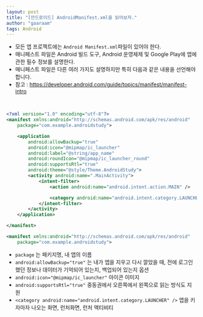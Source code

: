 ```yaml
---
layout: post
title: "[안드로이드] AndroidManifest.xml을 읽어보자."
author: "gaaraam"
tags: Android
---
```

* 모든 앱 프로젝트에는 `Android Manifest.xml`파일이 있어야 한다.
* 매니페스트 파일은 Android 빌드 도구, Android 운영체제 및 Google Play에 앱에 관한 필수 정보를 설명한다.
* 매니페스트 파일은 다른 여러 가지도 설명하지만 특히 다음과 같은 내용을 선언해야 합니다.
* 참고 : https://developer.android.com/guide/topics/manifest/manifest-intro
<br>

```xml
<?xml version="1.0" encoding="utf-8"?>
<manifest xmlns:android="http://schemas.android.com/apk/res/android"
    package="com.example.androidstudy">

    <application
        android:allowBackup="true"
        android:icon="@mipmap/ic_launcher"
        android:label="@string/app_name"
        android:roundIcon="@mipmap/ic_launcher_round"
        android:supportsRtl="true"
        android:theme="@style/Theme.AndroidStudy">
        <activity android:name=".MainActivity">
            <intent-filter>
                <action android:name="android.intent.action.MAIN" />

                <category android:name="android.intent.category.LAUNCHER" />
            </intent-filter>
        </activity>
    </application>

</manifest>
```

```xml
<manifest xmlns:android="http://schemas.android.com/apk/res/android"
    package="com.example.androidstudy">
```

- `package` 는 패키지명, 내 앱의 이름
- `android:allowBackup="true"` 는 내가 앱을 지우고 다시 깔았을 때, 전에 로그인했던 정보나 데이터가 기억되어 있는지, 백업되어 있는지 옵션
- `android:icon="@mipmap/ic_launcher"` 아이콘 이미지
- `android:supportsRtl="true"` 중동권에서 오른쪽에서 왼쪽으로 읽는 방식도 지원
- `<category android:name="android.intent.category.LAUNCHER" />` 앱을 키자마자 나오는 화면, 런처화면, 런처 액티비티
